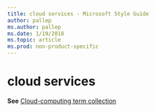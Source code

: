```yaml
---
title: cloud services - Microsoft Style Guide
author: pallep
ms.author: pallep
ms.date: 1/19/2018
ms.topic: article
ms.prod: non-product-specific
---
```


# cloud services

**See** [Cloud-computing term collection](/style-guide/a-z-word-list-term-collections/term-collections/cloud-computing-terms)

